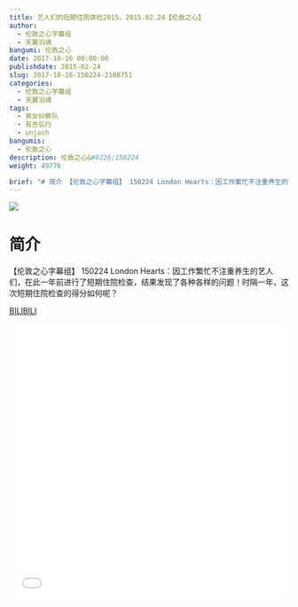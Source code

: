 ```yaml
---
title: 艺人们的短期住院体检2015，2015.02.24【伦敦之心】
author: 
  - 伦敦之心字幕组
  - 天翼羽魂
bangumi: 伦敦之心
date: 2017-10-16 00:00:00
publishdate: 2015-02-24
slug: 2017-10-16-150224-2108751
categories: 
  - 伦敦之心字幕组
  - 天翼羽魂
tags: 
  - 男女纠察队
  - 有吉弘行
  - unjash
bangumis: 
  - 伦敦之心
description: 伦敦之心&#8226;150224
weight: 49776

brief: "# 简介 【伦敦之心字幕组】 150224 London Hearts：因工作繁忙不注重养生的艺人们，在此一年前进行了短期住院检查，结果发现了各种各样的问题！时隔一年，这次短期住院检查的得分如何呢？"
---
```


![](https://i.imgur.com/o8lUBEK.jpg)

# 简介  
【伦敦之心字幕组】 150224 London Hearts：因工作繁忙不注重养生的艺人们，在此一年前进行了短期住院检查，结果发现了各种各样的问题！时隔一年，这次短期住院检查的得分如何呢？

  [BILIBILI](https://www.bilibili.com/video/av2108751/)


<div class="vcontainer">  <iframe class='video' src="//www.bilibili.com/blackboard/player.html?aid=2108751" width="100%" height="500" frameborder="0" allowfullscreen="allowfullscreen"></iframe></div>
